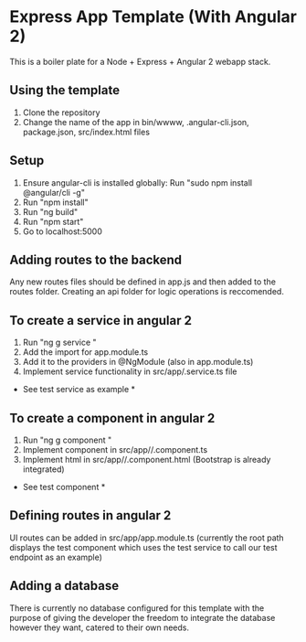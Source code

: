 # Express App Template (With Angular 2)

This is a boiler plate for a Node + Express + Angular 2 webapp stack.

## Using the template ##

1) Clone the repository
2) Change the name of the app in bin/wwww, .angular-cli.json, package.json, src/index.html files

## Setup ##
1) Ensure angular-cli is installed globally: Run "sudo npm install @angular/cli -g"
2) Run "npm install"
3) Run "ng build"
4) Run "npm start"
5) Go to localhost:5000 

## Adding routes to the backend ##
Any new routes files should be defined in app.js and then added to the routes folder. Creating an api folder for logic operations is reccomended.

## To create a service in angular 2 ##
1) Run "ng g service <name of service>" 
2) Add the import for app.module.ts
3) Add it to the providers in @NgModule (also in app.module.ts)
4) Implement service functionality in src/app/<name of service>.service.ts file 
* See test service as example *

## To create a component in angular 2 ##
1) Run "ng g component <name of component>"
2) Implement component in src/app/<name of component>/<name of component>.component.ts
3) Implement html in src/app/<name of component>/<name of component>.component.html (Bootstrap is already integrated)
* See test component *

## Defining routes in angular 2 ##
UI routes can be added in src/app/app.module.ts (currently the root path displays the test component which uses the test service to call our test endpoint as an example)

## Adding a database ##
There is currently no database configured for this template with the purpose of giving the developer the freedom to integrate the database however they want, catered to their own needs.